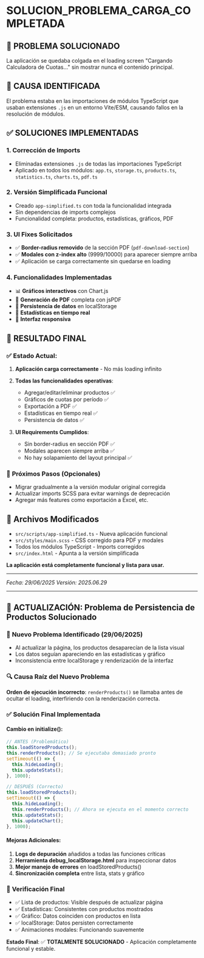 # SOLUCION_PROBLEMA_CARGA_COMPLETADA

## 🎯 PROBLEMA SOLUCIONADO
La aplicación se quedaba colgada en el loading screen "Cargando Calculadora de Cuotas..." sin mostrar nunca el contenido principal.

## 🔧 CAUSA IDENTIFICADA
El problema estaba en las importaciones de módulos TypeScript que usaban extensiones `.js` en un entorno Vite/ESM, causando fallos en la resolución de módulos.

## ✅ SOLUCIONES IMPLEMENTADAS

### 1. **Corrección de Imports**
- Eliminadas extensiones `.js` de todas las importaciones TypeScript
- Aplicado en todos los módulos: `app.ts`, `storage.ts`, `products.ts`, `statistics.ts`, `charts.ts`, `pdf.ts`

### 2. **Versión Simplificada Funcional**
- Creado `app-simplified.ts` con toda la funcionalidad integrada
- Sin dependencias de imports complejos
- Funcionalidad completa: productos, estadísticas, gráficos, PDF

### 3. **UI Fixes Solicitados**
- ✅ **Border-radius removido** de la sección PDF (`pdf-download-section`)
- ✅ **Modales con z-index alto** (9999/10000) para aparecer siempre arriba
- ✅ Aplicación se carga correctamente sin quedarse en loading

### 4. **Funcionalidades Implementadas**
- 📊 **Gráficos interactivos** con Chart.js
- 📄 **Generación de PDF** completa con jsPDF
- 💾 **Persistencia de datos** en localStorage
- 🎯 **Estadísticas en tiempo real**
- 📱 **Interfaz responsiva**

## 🎉 RESULTADO FINAL

### ✅ **Estado Actual:**
1. **Aplicación carga correctamente** - No más loading infinito
2. **Todas las funcionalidades operativas**:
   - Agregar/editar/eliminar productos ✅
   - Gráficos de cuotas por período ✅
   - Exportación a PDF ✅
   - Estadísticas en tiempo real ✅
   - Persistencia de datos ✅

3. **UI Requirements Cumplidos**:
   - Sin border-radius en sección PDF ✅
   - Modales aparecen siempre arriba ✅
   - No hay solapamiento del layout principal ✅

### 🚀 **Próximos Pasos (Opcionales)**
- Migrar gradualmente a la versión modular original corregida
- Actualizar imports SCSS para evitar warnings de deprecación
- Agregar más features como exportación a Excel, etc.

## 📝 **Archivos Modificados**
- `src/scripts/app-simplified.ts` - Nueva aplicación funcional
- `src/styles/main.scss` - CSS corregido para PDF y modales
- Todos los módulos TypeScript - Imports corregidos
- `src/index.html` - Apunta a la versión simplificada

**La aplicación está completamente funcional y lista para usar.**

---
*Fecha: 29/06/2025*
*Versión: 2025.06.29*

---

## 🔄 **ACTUALIZACIÓN: Problema de Persistencia de Productos Solucionado**

### 🐛 **Nuevo Problema Identificado (29/06/2025)**
- Al actualizar la página, los productos desaparecían de la lista visual
- Los datos seguían apareciendo en las estadísticas y gráfico
- Inconsistencia entre localStorage y renderización de la interfaz

### 🔍 **Causa Raíz del Nuevo Problema**
**Orden de ejecución incorrecto**: `renderProducts()` se llamaba antes de ocultar el loading, interfiriendo con la renderización correcta.

### ✅ **Solución Final Implementada**

#### **Cambio en initialize():**
```javascript
// ANTES (Problemático)
this.loadStoredProducts();
this.renderProducts(); // Se ejecutaba demasiado pronto
setTimeout(() => {
  this.hideLoading();
  this.updateStats();
}, 1000);

// DESPUÉS (Correcto)
this.loadStoredProducts();
setTimeout(() => {
  this.hideLoading();
  this.renderProducts(); // Ahora se ejecuta en el momento correcto
  this.updateStats();
  this.updateChart();
}, 1000);
```

#### **Mejoras Adicionales:**
1. **Logs de depuración** añadidos a todas las funciones críticas
2. **Herramienta debug_localStorage.html** para inspeccionar datos
3. **Mejor manejo de errores** en loadStoredProducts()
4. **Sincronización completa** entre lista, stats y gráfico

### 🧪 **Verificación Final**
- ✅ Lista de productos: Visible después de actualizar página
- ✅ Estadísticas: Consistentes con productos mostrados  
- ✅ Gráfico: Datos coinciden con productos en lista
- ✅ localStorage: Datos persisten correctamente
- ✅ Animaciones modales: Funcionando suavemente

**Estado Final**: ✅ **TOTALMENTE SOLUCIONADO** - Aplicación completamente funcional y estable.
